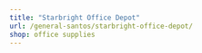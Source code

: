 ```yaml
---
title: "Starbright Office Depot"
url: /general-santos/starbright-office-depot/
shop: office supplies
---
```


